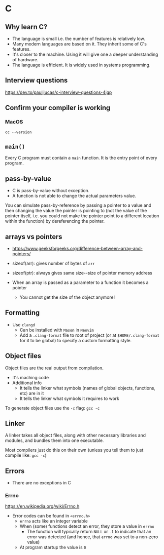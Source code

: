 # C 

## Why learn C?

- The language is small i.e. the number of features is relatively low.
- Many modern languages are based on it. They inherit some of C's features.
- It's closer to the machine. Using it will give one a deeper understanding of 
hardware. 
- The language is efficient. It is widely used in systems programming.

## Interview questions

https://dev.to/pauljlucas/c-interview-questions-4igp

## Confirm your compiler is working

### MacOS

`cc --version`

## `main()`

Every C program must contain a `main` function.
It is the entry point of every program. 

## pass-by-value

- C is pass-by-value without exception. 
- A function is not able to change the actual parameters value.

You can simulate pass-by-reference by passing a pointer to a value and then
changing the value the pointer is pointing to (not the value of the pointer itself, 
i.e. you could not make the pointer point to a different location within the function)
by dereferencing the pointer. 

## arrays vs pointers

- https://www.geeksforgeeks.org/difference-between-array-and-pointers/

- sizeof(arr): gives number of bytes of `arr`
- sizeof(ptr): always gives same size--size of pointer memory address

- When an array is passed as a parameter to a function it becomes a pointer
  - You cannot get the size of the object anymore!

## Formatting

- Use `clangd`
  - Can be installed with `Mason` in `Neovim`
  - Add a `.clang-format` file to root of project (or at `$HOME/.clang-format` for it 
  to be global) to specify a custom formatting style.

## Object files

Object files are the real output from compilation. 

- It's maching code
- Additional info
  - It tells the linker what symbols (names of global objects, functions, etc)
  are in it
  - It tells the linker what symbols it requires to work 

To generate object files use the `-c` flag: `gcc -c`

## Linker 

A linker takes all object files, along with other necessary libraries and modules,
and bundles them into one executable.

Most compilers just do this on their own (unless you tell them to just compile 
like: `gcc -c`)

## Errors

- There are no exceptions in C

### Errno

https://en.wikipedia.org/wiki/Errno.h

- Error codes can be found in `<errno.h>`
    - `errno` acts like an integer variable
    - When (some) functions detect an error, they store a value in `errno`
        - The function will typically return `NULL` or `-1` to indicate that an error 
        was detected (and hence, that `errno` was set to a non-zero value)
    - At program startup the value is `0`
